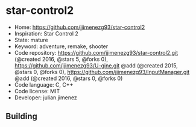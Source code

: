 # star-control2

- Home: https://github.com/jjimenezg93/star-control2
- Inspiration: Star Control 2
- State: mature
- Keyword: adventure, remake, shooter
- Code repository: https://github.com/jjimenezg93/star-control2.git (@created 2016, @stars 5, @forks 0), https://github.com/jjimenezg93/U-gine.git @add (@created 2015, @stars 0, @forks 0), https://github.com/jjimenezg93/InputManager.git @add (@created 2016, @stars 0, @forks 0)
- Code language: C, C++
- Code license: MIT
- Developer: julian.jimenez

## Building
